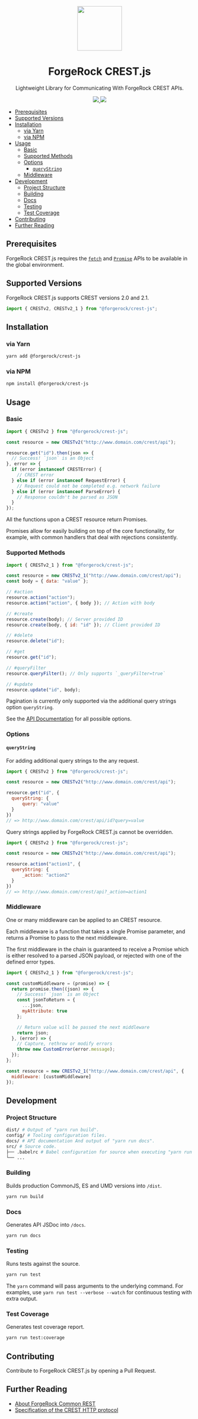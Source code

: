 <div align="center">
  <img width="120" src="logo.png">
  <h1>ForgeRock CREST.js</h1>
  Lightweight Library for Communicating With ForgeRock CREST APIs.
  <p>
  <div>
    <a href="https://www.npmjs.com/package/@forgerock/crest-js">
      <img src="https://img.shields.io/npm/v/@forgerock/crest-js.svg?style=flat-square">
    </a>
    <img src="https://img.shields.io/david/forgerock/crest-js.svg?style=flat-square">
  </div>
</div>

- [Prerequisites](#prerequisites)
- [Supported Versions](#supported-versions)
- [Installation](#installation)
  - [via Yarn](#via-yarn)
  - [via NPM](#via-npm)
- [Usage](#usage)
  - [Basic](#basic)
  - [Supported Methods](#supported-methods)
  - [Options](#options)
    - [`queryString`](#querystring)
  - [Middleware](#middleware)
- [Development](#development)
  - [Project Structure](#project-structure)
  - [Building](#building)
  - [Docs](#docs)
  - [Testing](#testing)
  - [Test Coverage](#test-coverage)
- [Contributing](#contributing)
- [Further Reading](#further-reading)

## Prerequisites

ForgeRock CREST.js requires the [`fetch`][mdn-fetch] and [`Promise`][mdn-promise] APIs to be available in the global environment.

## Supported Versions

ForgeRock CREST.js supports CREST versions 2.0 and 2.1.

```js
import { CRESTv2, CRESTv2_1 } from "@forgerock/crest-js";
```

## Installation

### via Yarn

```sh
yarn add @forgerock/crest-js
```

### via NPM

```sh
npm install @forgerock/crest-js
```

## Usage

### Basic

```js
import { CRESTv2 } from "@forgerock/crest-js";

const resource = new CRESTv2("http://www.domain.com/crest/api");

resource.get("id").then(json => {
  // Success! `json` is an Object
}, error => {
  if (error instanceof CRESTError) {
    // CREST error
  } else if (error instanceof RequestError) {
    // Request could not be completed e.g. network failure
  } else if (error instanceof ParseError) {
    // Response couldn't be parsed as JSON
  }
});
```

All the functions upon a CREST resource return Promises.

Promises allow for easily building on top of the core functionality, for example, with common handlers that deal with rejections consistently.

### Supported Methods

```js
import { CRESTv2_1 } from "@forgerock/crest-js";

const resource = new CRESTv2_1("http://www.domain.com/crest/api");
const body = { data: "value" };

// #action
resource.action("action");
resource.action("action", { body }); // Action with body

// #create
resource.create(body); // Server provided ID
resource.create(body, { id: "id" }); // Client provided ID

// #delete
resource.delete("id");

// #get
resource.get("id");

// #queryFilter
resource.queryFilter(); // Only supports `_queryFilter=true`

// #update
resource.update("id", body);
```

Pagination is currently only supported via the additional query strings option `queryString`.

See the [API Documentation][documentation] for all possible options.

### Options

#### `queryString`

For adding additional query strings to the any request.

```js
import { CRESTv2 } from "@forgerock/crest-js";

const resource = new CRESTv2("http://www.domain.com/crest/api");

resource.get("id", {
  queryString: {
      query: "value"
  }
})
// => http://www.domain.com/crest/api/id?query=value
```

Query strings applied by ForgeRock CREST.js cannot be overridden.

```js
import { CRESTv2 } from "@forgerock/crest-js";

const resource = new CRESTv2("http://www.domain.com/crest/api");

resource.action("action1", {
  queryString: {
      _action: "action2"
  }
})
// => http://www.domain.com/crest/api?_action=action1
```

### Middleware

One or many middleware can be applied to an CREST resource.

Each middleware is a function that takes a single Promise parameter, and returns a Promise to pass to the next middleware.

The first middleware in the chain is guaranteed to receive a Promise which is either resolved to a parsed JSON payload, or rejected with one of the defined error types.

```js
import { CRESTv2_1 } from "@forgerock/crest-js";

const customMiddleware = (promise) => {
  return promise.then((json) => {
    // Success! `json` is an Object
    const jsonToReturn = {
      ...json,
      myAttribute: true
    };

    // Return value will be passed the next middleware
    return json;
  }, (error) => {
    // Capture, rethrow or modify errors
    throw new CustomError(error.message);
  });
};

const resource = new CRESTv2_1("http://www.domain.com/crest/api", {
  middleware: [customMiddleware]
});
```

## Development

### Project Structure

```sh
dist/ # Output of "yarn run build".
config/ # Tooling configuration files.
docs/ # API documentation And output of "yarn run docs".
src/ # Source code.
├── .babelrc # Babel configuration for source when executing "yarn run test" or "yarn run test:coverage".
└── ...
```

### Building

Builds production CommonJS, ES and UMD versions into `/dist`.

```sh
yarn run build
```

### Docs

Generates API JSDoc into `/docs`.

```sh
yarn run docs
```

### Testing

Runs tests against the source.

```sh
yarn run test
```

The `yarn` command will pass arguments to the underlying command. For examples, use `yarn run test --verbose --watch` for continuous testing with extra output.

### Test Coverage

Generates test coverage report.

```sh
yarn run test:coverage
```

## Contributing

Contribute to ForgeRock CREST.js by opening a Pull Request.

## Further Reading

- [About ForgeRock Common REST][docs-dev-guide-about-crest]
- [Specification of the CREST HTTP protocol][forgerock-commons-protocol]

[documentation]: https://forgerock.github.io/crest-js
[docs-dev-guide-about-crest]: https://backstage.forgerock.com/docs/am/6.5/dev-guide/#sec-about-crest
[forgerock-commons-protocol]: https://stash.forgerock.org/projects/COMMONS/repos/forgerock-commons/browse/rest/Protocol.md
[mdn-fetch]: https://developer.mozilla.org/en-US/docs/Web/API/Fetch_API
[mdn-promise]: https://developer.mozilla.org/en-US/docs/Web/JavaScript/Reference/Global_Objects/Promise
